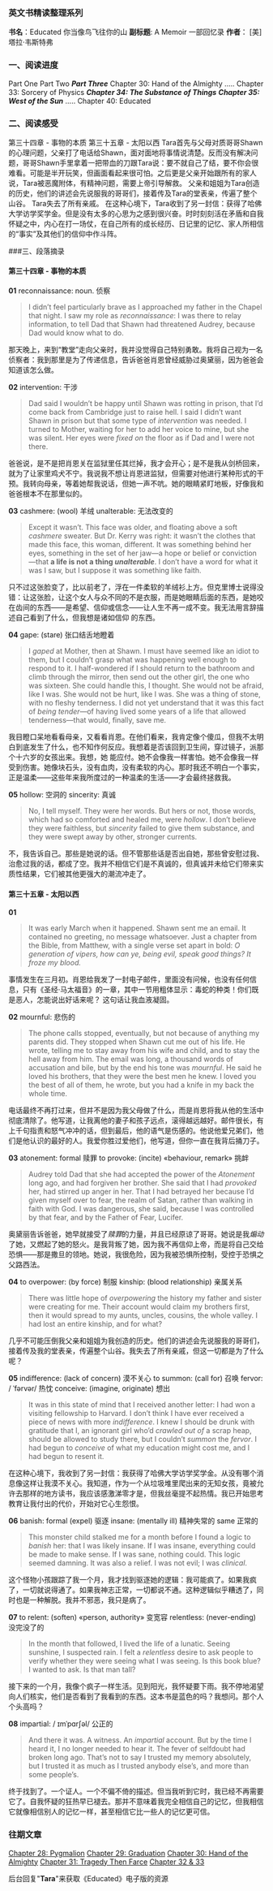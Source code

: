 ### 英文书精读整理系列
**书名**：Educated 你当像鸟飞往你的山
**副标题**:  A Memoir 一部回忆录
**作者**： [美] 塔拉·韦斯特弗

### 一、阅读进度
Part One
Part Two
***Part Three***
Chapter 30: Hand of the Almighty 
.....
Chapter 33: Sorcery of Physics 
***Chapter 34: The Substance of Things*** 
***Chapter 35: West of the Sun*** 
.....
Chapter 40: Educated
### 二、阅读感受
第三十四章 - 事物的本质
 第三十五章 - 太阳以西
Tara首先与父母对质哥哥Shawn的心理问题，父亲打了电话给Shawn，面对面地将事情说清楚。反而没有解决问题，哥哥Shawn手里拿着一把带血的刀跟Tara说：要不就自己了结，要不你会很难看。可能是半开玩笑，但画面看起来很可怕。之后更是父亲开始跟所有的家人说，Tara被恶魔附体，有精神问题，需要上帝引导解救。
父亲和姐姐为Tara创造的历史，他们的讲述会先说服我的哥哥们，接着传及Tara的堂表亲，传遍了整个山谷。
Tara失去了所有亲戚。
在这种心境下，Tara收到了另一封信：获得了哈佛大学访学奖学金。但是没有太多的心思为之感到很兴奋。时时刻刻活在矛盾和自我怀疑之中，内心在打一场仗，在自己所有的成长经历、日记里的记忆、家人所相信的“事实”及其他们的信仰中作斗阵。

###三、段落摘录
####    第三十四章 - 事物的本质
**01**
reconnaissance:  noun. 侦察 
>I didn’t feel particularly brave as I approached my father in the Chapel that night. I saw my role as *reconnaissance*: I was there to relay information, to tell Dad that Shawn had threatened Audrey, because Dad would know what to do.

那天晚上，来到“教堂”走向父亲时，我并没觉得自己特别勇敢。我将自己视为一名侦察者：我到那里是为了传递信息，告诉爸爸肖恩曾经威胁过奥黛丽，因为爸爸会知道该怎么做。

**02**
intervention: 干涉 
>Dad said I wouldn’t be happy until Shawn was rotting in prison, that I’d come back from Cambridge just to raise hell. I said I didn’t want Shawn in prison but that some type of *intervention* was needed. I turned to Mother, waiting for her to add her voice to mine, but she was silent. Her eyes were *fixed on* the floor as if Dad and I were not there.

爸爸说，是不是把肖恩关在监狱里任其烂掉，我才会开心；是不是我从剑桥回来，就为了让家里鸡犬不宁。我说我不想让肖恩进监狱，但需要对他进行某种形式的干预。我转向母亲，等着她帮我说话，但她一声不吭。她的眼睛紧盯地板，好像我和爸爸根本不在那里似的。

**03**
cashmere:  (wool) 羊绒
unalterable: 无法改变的
>Except it wasn’t. This face was older, and floating above a soft *cashmere* sweater. But Dr. Kerry was right: it wasn’t the clothes that made this face, this woman, different. It was something behind her eyes, something in the set of her jaw—a hope or belief or conviction—that **a life is not a thing *unalterable***. I don’t have a word for what it was I saw, but I suppose it was something like faith.

只不过这张脸变了，比以前老了，浮在一件柔软的羊绒衫上方。但克里博士说得没错：让这张脸，让这个女人与众不同的不是衣服，而是她眼睛后面的东西，是她咬在齿间的东西——是希望、信仰或信念——让人生不再一成不变。我无法用言辞描述自己看到了什么，但我想是诸如信仰 的东西。

**04**
gape:  (stare) 张口结舌地瞪着 
>I *gaped* at Mother, then at Shawn. I must have seemed like an idiot to them, but I couldn’t grasp what was happening well enough to respond to it. I half-wondered if I should return to the bathroom and climb through the mirror, then send out the other girl, the one who was sixteen. She could handle this, I thought. She would not be afraid, like I was. She would not be hurt, like I was. She was a thing of stone, with no fleshy tenderness. I did not yet understand that it was this fact of *being tender*—of having lived some years of a life that allowed tenderness—that would, finally, save me.

我目瞪口呆地看看母亲，又看看肖恩。在他们看来，我肯定像个傻瓜，但我不太明白到底发生了什么，也不知作何反应。我想着是否该回到卫生间，穿过镜子，派那个十六岁的女孩出来。我想，她 能应付。她不会像我一样害怕。她不会像我一样受到伤害。她像块石头，没有血肉，没有柔软的内心。那时我还不明白一个事实，正是温柔——这些年来我所度过的一种温柔的生活——才会最终拯救我。

**05**
hollow: 空洞的
sincerity: 真诚
>No, I tell myself. They were her words. But hers or not, those words, which had so comforted and healed me, were *hollow*. I don’t believe they were faithless, but *sincerity* failed to give them substance, and they were swept away by other, stronger currents.

不，我告诉自己。那些是她说的话。但不管那些话是否出自她，那些曾安慰过我、治愈过我的话，都成了空。我并不相信它们是不真诚的，但真诚并未给它们带来实质性结果，它们被其他更强大的潮流冲走了。

####    第三十五章 - 太阳以西
**01**
>It was early March when it happened. Shawn sent me an email. It contained no greeting, no message whatsoever. Just a chapter from the Bible, from Matthew, with a single verse set apart in bold: *O generation of vipers, how can ye, being evil, speak good things? It froze my blood.*

事情发生在三月初。肖恩给我发了一封电子邮件，里面没有问候，也没有任何信息，只有《圣经·马太福音》的一章，其中一节用粗体显示：毒蛇的种类！你们既是恶人，怎能说出好话来呢？ 这句话让我血液凝固。

**02**
mournful: 悲伤的
>The phone calls stopped, eventually, but not because of anything my parents did. They stopped when Shawn cut me out of his life. He wrote, telling me to stay away from his wife and child, and to stay the hell away from him. The email was long, a thousand words of accusation and bile, but by the end his tone was *mournful*. He said he loved his brothers, that they were the best men he knew. I loved you the best of all of them, he wrote, but you had a knife in my back the whole time.

电话最终不再打过来，但并不是因为我父母做了什么，而是肖恩将我从他的生活中彻底清除了。他写道，让我离他的妻子和孩子远点，滚得越远越好。邮件很长，有上千句指责和怒气冲冲的话，但到最后，他的语气是伤感的。他说他爱兄弟们，他们是他认识的最好的人。我爱你胜过爱他们，他写道，但你一直在我背后捅刀子。

**03**
atonement: formal 赎罪 
to provoke: (incite) «behaviour, remark» 挑衅 
>Audrey told Dad that she had accepted the power of the *Atonement* long ago, and had forgiven her brother. She said that I had *provoked* her, had stirred up anger in her. That I had betrayed her because I’d given myself over to fear, the realm of Satan, rather than walking in faith with God. I was dangerous, she said, because I was controlled by that fear, and by the Father of Fear, Lucifer.

奥黛丽告诉爸爸，她早就接受了*赎罪*的力量，并且已经原谅了哥哥。她说是我*煽动*了她，又燃起了她的怒火。是我背叛了她，因为我不再信仰上帝，而是将自己交给恐惧——那是撒旦的领地。她说，我很危险，因为我被恐惧所控制，受控于恐惧之父路西法。

**04**
to overpower: (by force) 制服 
kinship:  (blood relationship) 亲属关系
>There was little hope of *overpowering* the history my father and sister were creating for me. Their account would claim my brothers first, then it would spread to my aunts, uncles, cousins, the whole valley. I had lost an entire kinship, and for what?

几乎不可能压倒我父亲和姐姐为我创造的历史。他们的讲述会先说服我的哥哥们，接着传及我的堂表亲，传遍整个山谷。我失去了所有亲戚，但这一切都是为了什么呢？

**05**
indifference:  (lack of concern) 漠不关心 
to summon:  (call for) 召唤
fervor:  / ˈfərvər/ 热忱
conceive:  (imagine, originate) 想出
>It was in this state of mind that I received another letter: I had won a visiting fellowship to Harvard. I don’t think I have ever received a piece of news with more *indifference*. I knew I should be drunk with gratitude that I, an ignorant girl who’d *crawled out of* a scrap heap, should be allowed to study there, but I couldn’t *summon* the *fervor*. I had begun to *conceive* of what my education might cost me, and I had begun to resent it.

在这种心境下，我收到了另一封信：我获得了哈佛大学访学奖学金。从没有哪个消息像这样让我漠不关心。我知道，作为一个从垃圾堆里爬出来的无知女孩，竟被允许去那样的地方读书，我应该感激涕零才是，但我丝毫提不起热情。我已开始思考教育让我付出的代价，开始对它心生怨恨。

**06**
banish:  formal (expel) 驱逐 
insane: (mentally ill) 精神失常的 same 正常的
>This monster child stalked me for a month before I found a logic to *banish* her: that I was likely insane. If I was insane, everything could be made to make sense. If I was sane, nothing could. This logic seemed damning. It was also a relief. I was not evil; I was *clinical*.

这个怪物小孩跟踪了我一个月，我才找到驱逐她的逻辑：我可能疯了。如果我疯了，一切就说得通了。如果我神志正常，一切都说不通。这种逻辑似乎糟透了，同时也是一种解脱。我并不邪恶，我只是病了。

**07**
to relent:  (soften) «person, authority» 变宽容 
relentless: (never-ending) 没完没了的
>In the month that followed, I lived the life of a lunatic. Seeing sunshine, I suspected rain. I felt a *relentless* desire to ask people to verify whether they were seeing what I was seeing. Is this book blue? I wanted to ask. Is that man tall?

接下来的一个月，我像个疯子一样生活。见到阳光，我怀疑要下雨。我不停地渴望向人们核实，他们是否看到了我看到的东西。这本书是蓝色的吗？我想问。那个人个头高吗？

**08**
impartial:  / ɪmˈpɑrʃəl/ 公正的
>And there it was. A witness. An *impartial* account. But by the time I heard it, I no longer needed to hear it. The fever of selfdoubt had broken long ago. That’s not to say I trusted my memory absolutely, but I trusted it as much as I trusted anybody else’s, and more than some people’s.

终于找到了。一个证人。一个不偏不倚的描述。但当我听到它时，我已经不再需要它了。自我怀疑的狂热早已褪去。那并不意味着我完全相信自己的记忆，但我相信它就像相信别人的记忆一样，甚至相信它比一些人的记忆更可信。
### 往期文章
[Chapter 28: Pygmalion](https://mp.weixin.qq.com/s/u4ZnufWn27RVYqajJGCQaQ)
[Chapter 29: Graduation](https://mp.weixin.qq.com/s/Y_nKsFCq88f0n1-JjmY57w)
[Chapter 30: Hand of the Almighty](https://mp.weixin.qq.com/s/PD3hFXYaycGfKvObZuND7w)
[Chapter 31: Tragedy Then Farce](https://mp.weixin.qq.com/s/4cCXeqxyip8EZryHFHJfKg)
[Chapter 32 & 33](https://mp.weixin.qq.com/s/QcQ9ceDlnnQHeC61ARu8Yg)

后台回复"**Tara**"来获取《Educated》电子版的资源
